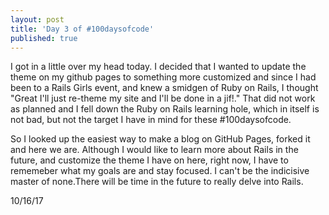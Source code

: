 ```yaml
---
layout: post
title: 'Day 3 of #100daysofcode'
published: true
---
```



I got in a little over my head today. I decided that I wanted to update the theme on my github pages to something more customized and since I had been to a Rails Girls event, and knew a smidgen of Ruby on Rails, I thought "Great I'll just re-theme my site and I'll be done in a jif!." That did not work as planned and I fell down the Ruby on Rails learning hole, which in itself is not bad, but not the target I have in mind for these #100daysofcode.

So I looked up the easiest way to make a blog on GitHub Pages, forked it and here we are. Although I would like to learn more about Rails in the future, and customize the theme I have on here, right now, I have to rememeber what my goals are and stay focused. I can't be the indicisive master of none.There will be time in the future to really delve into Rails. 

10/16/17
